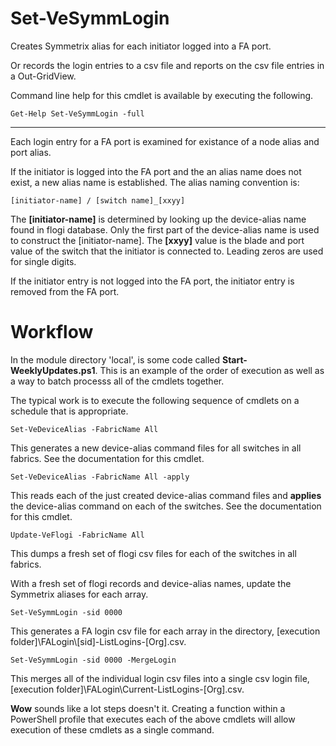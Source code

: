 # Set-VeSymmLogin

Creates Symmetrix alias for each initiator logged into a FA port.

Or records the login entries to a csv file and reports on the csv file entries in a Out-GridView.

Command line help for this cmdlet is available by executing the following.

    Get-Help Set-VeSymmLogin -full

***

Each login entry for a FA port is examined for existance of a node alias
and port alias.
        
If the initiator is logged into the FA port and the an alias name does not 
exist, a new alias name is established.  The alias naming convention is:

    [initiator-name] / [switch name]_[xxyy]

The **[initiator-name]** is determined by looking up the device-alias name found in flogi
database. Only the first part of the device-alias name is used to construct the 
[initiator-name].  The **[xxyy]** value is the blade and port value of the switch that the
initiator is connected to. Leading zeros are used for single digits.
        
If the initiator entry is not logged into the FA port, the initiator entry is removed from
the FA port.

# Workflow

In the module directory 'local', is some code called **Start-WeeklyUpdates.ps1**.  This is an
example of the order of execution as well as a way to batch processs all of the cmdlets together.

The typical work is to execute the following sequence of cmdlets on a schedule that is appropriate.

    Set-VeDeviceAlias -FabricName All

This generates a new device-alias command files for all switches in all fabrics.  See the documentation for this cmdlet.

    Set-VeDeviceAlias -FabricName All -apply

This reads each of the just created device-alias command files and **applies** the device-alias command on each of the switches. See the documentation for this cmdlet.

    Update-VeFlogi -FabricName All

This dumps a fresh set of flogi csv files for each of the switches in all fabrics.

With a fresh set of flogi records and device-alias names, update the Symmetrix aliases for each array.

    Set-VeSymmLogin -sid 0000

This generates a FA login csv file for each array in the directory,
[execution folder]\\FALogin\\[sid]-ListLogins-[Org].csv.

    Set-VeSymmLogin -sid 0000 -MergeLogin

This merges all of the individual login csv files into a single csv login file,
[execution folder]\\FALogin\\Current-ListLogins-[Org].csv.

**Wow** sounds like a lot steps doesn't it. Creating a function within a  
PowerShell profile that executes each of the above cmdlets will allow execution of these cmdlets as a single command.

